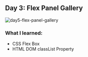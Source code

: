 ## Day 3: Flex Panel Gallery

![day5-flex-panel-gallery](../images/day5-flex-panel-gallery.gif)

### What I learned:

- CSS Flex Box
- HTML DOM classList Property
